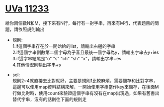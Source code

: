 # [UVa 11233](https://vjudge.net/problem/UVA-11233)  

給你兩個數N和M，接下來有N行，每行有一對字串，再來有M行，代表題目的問題，請依照規則輸出  

* 規則:  
  1.if這個字串存在於一開始給的list，請輸出右邊的字串  
  2.if這個字串倒數第二個字母為子音且最後一個字母為y，請輸出字串去y+ies  
  3.if這字串結尾是"o" "s" "ch" "sh" "x"，請輸出字串+es  
  4.其他情況則輸出字串+s

* sol:  
  規則2~4就直接去比對就好，主要是規則1比較麻煩，需要儲存和比對字串，這邊可以使用map資料結構來解，一開始使用字串當作key來儲存，在後面M行做比對時，使用count來驗證這個字串有沒有在map出現過，如果有舊書出替代字串，沒有的話則往下面的規則走
